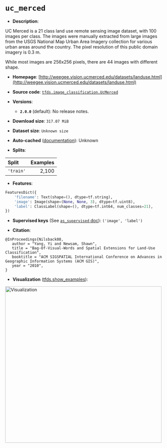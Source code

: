 <div itemscope itemtype="http://schema.org/Dataset">
  <div itemscope itemprop="includedInDataCatalog" itemtype="http://schema.org/DataCatalog">
    <meta itemprop="name" content="TensorFlow Datasets" />
  </div>

  <meta itemprop="name" content="uc_merced" />
  <meta itemprop="description" content="UC Merced is a 21 class land use remote sensing image dataset, with 100 images&#10;per class. The images were manually extracted from large images from the USGS&#10;National Map Urban Area Imagery collection for various urban areas around the&#10;country. The pixel resolution of this public domain imagery is 0.3 m.&#10;&#10;While most images are 256x256 pixels, there are 44 images with different shape.&#10;&#10;To use this dataset:&#10;&#10;```python&#10;import tensorflow_datasets as tfds&#10;&#10;ds = tfds.load(&#x27;uc_merced&#x27;, split=&#x27;train&#x27;)&#10;for ex in ds.take(4):&#10;  print(ex)&#10;```&#10;&#10;See [the guide](https://www.tensorflow.org/datasets/overview) for more&#10;informations on [tensorflow_datasets](https://www.tensorflow.org/datasets).&#10;&#10;&lt;img src=&quot;https://storage.googleapis.com/tfds-data/visualization/fig/uc_merced-2.0.0.png&quot; alt=&quot;Visualization&quot; width=&quot;500px&quot;&gt;&#10;&#10;" />
  <meta itemprop="url" content="https://www.tensorflow.org/datasets/catalog/uc_merced" />
  <meta itemprop="sameAs" content="http://weegee.vision.ucmerced.edu/datasets/landuse.html" />
  <meta itemprop="citation" content="@InProceedings{Nilsback08,&#10;   author = &quot;Yang, Yi and Newsam, Shawn&quot;,&#10;   title = &quot;Bag-Of-Visual-Words and Spatial Extensions for Land-Use Classification&quot;,&#10;   booktitle = &quot;ACM SIGSPATIAL International Conference on Advances in Geographic Information Systems (ACM GIS)&quot;,&#10;   year = &quot;2010&quot;,&#10;}" />
</div>

# `uc_merced`

*   **Description**:

UC Merced is a 21 class land use remote sensing image dataset, with 100 images
per class. The images were manually extracted from large images from the USGS
National Map Urban Area Imagery collection for various urban areas around the
country. The pixel resolution of this public domain imagery is 0.3 m.

While most images are 256x256 pixels, there are 44 images with different shape.

*   **Homepage**:
    [http://weegee.vision.ucmerced.edu/datasets/landuse.html](http://weegee.vision.ucmerced.edu/datasets/landuse.html)

*   **Source code**:
    [`tfds.image_classification.UcMerced`](https://github.com/tensorflow/datasets/tree/master/tensorflow_datasets/image_classification/uc_merced.py)

*   **Versions**:

    *   **`2.0.0`** (default): No release notes.

*   **Download size**: `317.07 MiB`

*   **Dataset size**: `Unknown size`

*   **Auto-cached**
    ([documentation](https://www.tensorflow.org/datasets/performances#auto-caching)):
    Unknown

*   **Splits**:

Split     | Examples
:-------- | -------:
`'train'` | 2,100

*   **Features**:

```python
FeaturesDict({
    'filename': Text(shape=(), dtype=tf.string),
    'image': Image(shape=(None, None, 3), dtype=tf.uint8),
    'label': ClassLabel(shape=(), dtype=tf.int64, num_classes=21),
})
```

*   **Supervised keys** (See
    [`as_supervised` doc](https://www.tensorflow.org/datasets/api_docs/python/tfds/load#args)):
    `('image', 'label')`

*   **Citation**:

```
@InProceedings{Nilsback08,
   author = "Yang, Yi and Newsam, Shawn",
   title = "Bag-Of-Visual-Words and Spatial Extensions for Land-Use Classification",
   booktitle = "ACM SIGSPATIAL International Conference on Advances in Geographic Information Systems (ACM GIS)",
   year = "2010",
}
```

*   **Visualization**
    ([tfds.show_examples](https://www.tensorflow.org/datasets/api_docs/python/tfds/visualization/show_examples)):

<img src="https://storage.googleapis.com/tfds-data/visualization/fig/uc_merced-2.0.0.png" alt="Visualization" width="500px">
